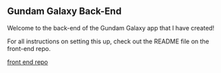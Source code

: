 ## Gundam Galaxy Back-End

 Welcome to the back-end of the Gundam Galaxy app that I have created!

For all instructions on setting this up, check out the README file on the front-end repo.

[front end repo](https://github.com/NadiaDiTrapani/nadia-ditrapani-GundamGalaxy)